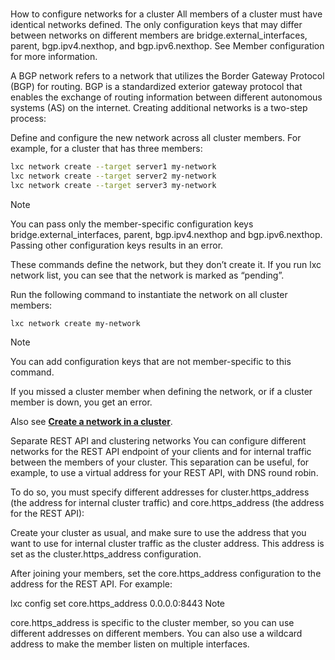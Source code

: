 # **[](https://documentation.ubuntu.com/lxd/stable-5.21/howto/cluster_config_networks/#cluster-config-networks)**

How to configure networks for a cluster
All members of a cluster must have identical networks defined. The only configuration keys that may differ between networks on different members are bridge.external_interfaces, parent, bgp.ipv4.nexthop, and bgp.ipv6.nexthop. See Member configuration for more information.

A BGP network refers to a network that utilizes the Border Gateway Protocol (BGP) for routing. BGP is a standardized exterior gateway protocol that enables the exchange of routing information between different autonomous systems (AS) on the internet.
Creating additional networks is a two-step process:

Define and configure the new network across all cluster members. For example, for a cluster that has three members:

```bash
lxc network create --target server1 my-network
lxc network create --target server2 my-network
lxc network create --target server3 my-network
```

Note

You can pass only the member-specific configuration keys bridge.external_interfaces, parent, bgp.ipv4.nexthop and bgp.ipv6.nexthop. Passing other configuration keys results in an error.

These commands define the network, but they don’t create it. If you run lxc network list, you can see that the network is marked as “pending”.

Run the following command to instantiate the network on all cluster members:

`lxc network create my-network`

Note

You can add configuration keys that are not member-specific to this command.

If you missed a cluster member when defining the network, or if a cluster member is down, you get an error.

Also see **[Create a network in a cluster](https://documentation.ubuntu.com/lxd/stable-5.21/howto/network_create/#network-create-cluster)**.

Separate REST API and clustering networks
You can configure different networks for the REST API endpoint of your clients and for internal traffic between the members of your cluster. This separation can be useful, for example, to use a virtual address for your REST API, with DNS round robin.

To do so, you must specify different addresses for cluster.https_address (the address for internal cluster traffic) and core.https_address (the address for the REST API):

Create your cluster as usual, and make sure to use the address that you want to use for internal cluster traffic as the cluster address. This address is set as the cluster.https_address configuration.

After joining your members, set the core.https_address configuration to the address for the REST API. For example:

lxc config set core.https_address 0.0.0.0:8443
Note

core.https_address is specific to the cluster member, so you can use different addresses on different members. You can also use a wildcard address to make the member listen on multiple interfaces.
